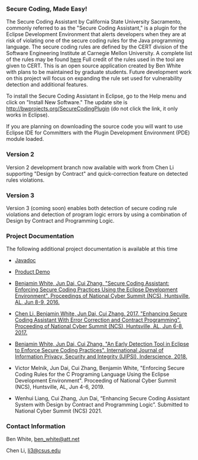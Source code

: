 ### Secure Coding, Made Easy!
The Secure Coding Assistant by California State University Sacramento, commonly referred to as the "Secure Coding Assistant," is a plugin for the Eclipse Development Environment that alerts developers when they are at risk of violating one of the secure coding rules for the Java programming language. The secure coding rules are defined by the CERT division of the Software Engineering Institute at Carnegie Mellon University. A complete list of the rules may be found [here](https://www.securecoding.cert.org/confluence/display/java/2+Rules) Full credit of the rules used in the tool are given to CERT. This is an open source application created by Ben White with plans to be maintained by graduate students. Future development work on this project will focus on expanding the rule set used for vulnerability detection and additional features.

To install the Secure Coding Assistant in Eclipse, go to the Help menu and click on "Install New Software." The update site is http://bwprojects.org/SecureCodingPlugin (do not click the link, it only works in Eclipse).

If you are planning on downloading the source code you will want to use Eclipse IDE for Committers with the Plugin Development Environment (PDE) module loaded.

### Version 2
Version 2 development branch now available with work from Chen Li supporting "Design by Contract" and quick-correction feature on detected rules violations.

### Version 3
Version 3 (coming soon) enables both detection of secure coding rule violations and detection of program logic errors by using a combination of Design by Contract and Programming Logic.

### Project Documentation
The following additional project documentation is available at this time

* [Javadoc](http://bwprojects.org/SecureCodingPlugin/doc)

* [Product Demo](https://youtu.be/-4MC8jB_qwk)

* [Benjamin White, Jun Dai, Cui Zhang, "Secure Coding Assistant: Enforcing Secure Coding Practices Using the Eclipse Development Environment". Proceedings of National Cyber Summit (NCS), Huntsville, AL, Jun 8-9, 2016.](http://bwprojects.org/SecureCodingPlugin/NCS16_paper_5.pdf)

* [Chen Li, Benjamin White, Jun Dai, Cui Zhang. 2017. "Enhancing Secure Coding Assistant With Error Correction and Contract Programming". Proceeding of National Cyber Summit (NCS), Huntsville, AL, Jun 6-8, 2017.](http://bwprojects.org/SecureCodingPlugin/NCS2017_vfinal.pdf)

* [Benjamin White, Jun Dai, Cui Zhang, "An Early Detection Tool in Eclipse to Enforce Secure Coding Practices". International Journal of Information Privacy, Security and Integrity (IJIPSI), Inderscience, 2018. ](https://www.inderscienceonline.com/doi/abs/10.1504/IJIPSI.2018.096142)

* Victor Melnik, Jun Dai, Cui Zhang, Benjamin White, "Enforcing Secure Coding Rules for the C Programing Language Using the Eclipse Development Environment". Proceeding of National Cyber Summit (NCS), Huntsville, AL, Jun 4-6, 2019.

* Wenhui Liang, Cui Zhang, Jun Dai, “Enhancing Secure Coding Assistant System with Design by Contract and Programming Logic”. Submitted to National Cyber Summit (NCS) 2021.

### Contact Information
Ben White, ben_white@att.net

Chen Li, li3@csus.edu
